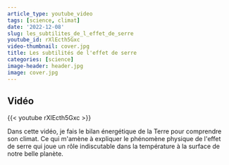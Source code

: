 ```yaml
---
article_type: youtube_video
tags: [science, climat]
date: '2022-12-08'
slug: les_subtilites_de_l_effet_de_serre
youtube_id: rXlEcth5Gxc
video-thumbnail: cover.jpg
title: Les subtilités de l'effet de serre
categories: [science]
image-header: header.jpg
image: cover.jpg
---
```


## Vidéo

{{< youtube rXlEcth5Gxc >}}

Dans cette vidéo, je fais le bilan énergétique de la Terre pour comprendre son climat. Ce qui m'amène à expliquer le phénomène physique de l'effet de serre qui joue un rôle indiscutable dans la température à la surface de notre belle planète.
